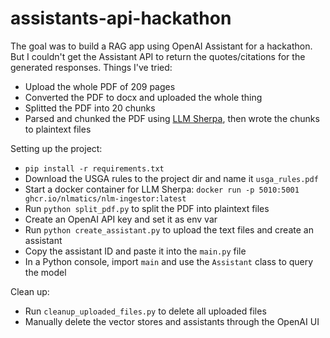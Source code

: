 # assistants-api-hackathon

The goal was to build a RAG app using OpenAI Assistant for a hackathon. But I couldn't get the Assistant API
to return the quotes/citations for the generated responses. Things I've tried:

- Upload the whole PDF of 209 pages
- Converted the PDF to docx and uploaded the whole thing
- Splitted the PDF into 20 chunks
- Parsed and chunked the PDF using [LLM Sherpa](https://github.com/nlmatics/llmsherpa), then wrote the chunks to plaintext files

Setting up the project:
- `pip install -r requirements.txt`
- Download the USGA rules to the project dir and name it `usga_rules.pdf`
- Start a docker container for LLM Sherpa: `docker run -p 5010:5001 ghcr.io/nlmatics/nlm-ingestor:latest`
- Run `python split_pdf.py` to split the PDF into plaintext files
- Create an OpenAI API key and set it as env var
- Run `python create_assistant.py` to upload the text files and create an assistant
- Copy the assistant ID and paste it into the `main.py` file
- In a Python console, import `main` and use the `Assistant` class to query the model

Clean up:
- Run `cleanup_uploaded_files.py` to delete all uploaded files
- Manually delete the vector stores and assistants through the OpenAI UI